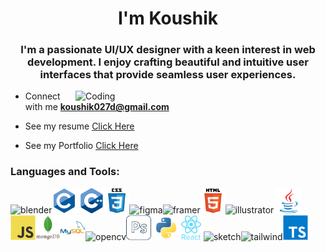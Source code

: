 <h1 align="center">I'm Koushik</h1>
<h3 align="center">I'm a passionate UI/UX designer with a keen interest in web development. I enjoy crafting beautiful and intuitive user interfaces that provide seamless user experiences.</h3>
<img align="right" alt="Coding" width="400" src="https://camo.githubusercontent.com/7fe50e445639132b58864ee594fe7d937d0b6ca53ca3f4ea53e7a030471d5e0e/68747470733a2f2f7777772e766b72656174652e696e2f73746f726167652f73657276696365735f696d6167652f323031392d31302d30322d31372d35352d35342d356439346534616138303962332d7765622d646576656c6f706d656e742e676966">

- Connect with me **koushik027d@gmail.com**

-  See my resume <a href="https://drive.google.com/uc?export=download&id=1QHNQhFJR3l6pP9I1KNZIL0qwcPl8VQJ8">Click Here</a>

- See my Portfolio <a href="https://uiportfolios.framer.website/">Click Here</a>

<p align="left">
</p>

<h3 align="left">Languages and Tools:</h3>
<p align="left"><img src="https://download.blender.org/branding/community/blender_community_badge_white.svg" alt="blender" width="40" height="40"/><img src="https://raw.githubusercontent.com/devicons/devicon/master/icons/c/c-original.svg" alt="c" width="40" height="40"/> <img src="https://raw.githubusercontent.com/devicons/devicon/master/icons/cplusplus/cplusplus-original.svg" alt="cplusplus" width="40" height="40"/><img src="https://raw.githubusercontent.com/devicons/devicon/master/icons/css3/css3-original-wordmark.svg" alt="css3" width="40" height="40"/><img src="https://www.vectorlogo.zone/logos/figma/figma-icon.svg" alt="figma" width="40" height="40"/><img src="https://www.vectorlogo.zone/logos/framer/framer-icon.svg" alt="framer" width="40" height="40"/><img src="https://raw.githubusercontent.com/devicons/devicon/master/icons/html5/html5-original-wordmark.svg" alt="html5" width="40" height="40"/><img src="https://www.vectorlogo.zone/logos/adobe_illustrator/adobe_illustrator-icon.svg" alt="illustrator" width="40" height="40"/> <img src="https://raw.githubusercontent.com/devicons/devicon/master/icons/java/java-original.svg" alt="java" width="40" height="40"/><img src="https://raw.githubusercontent.com/devicons/devicon/master/icons/javascript/javascript-original.svg" alt="javascript" width="40" height="40"/><img src="https://raw.githubusercontent.com/devicons/devicon/master/icons/mongodb/mongodb-original-wordmark.svg" alt="mongodb" width="40" height="40"/><img src="https://raw.githubusercontent.com/devicons/devicon/master/icons/mysql/mysql-original-wordmark.svg" alt="mysql" width="40" height="40"/><img src="https://www.vectorlogo.zone/logos/opencv/opencv-icon.svg" alt="opencv" width="40" height="40"/><img src="https://raw.githubusercontent.com/devicons/devicon/master/icons/photoshop/photoshop-line.svg" alt="photoshop" width="40" height="40"/> <img src="https://raw.githubusercontent.com/devicons/devicon/master/icons/python/python-original.svg" alt="python" width="40" height="40"/><img src="https://raw.githubusercontent.com/devicons/devicon/master/icons/react/react-original-wordmark.svg" alt="react" width="40" height="40"/><img src="https://www.vectorlogo.zone/logos/sketchapp/sketchapp-icon.svg" alt="sketch" width="40" height="40"/><img src="https://www.vectorlogo.zone/logos/tailwindcss/tailwindcss-icon.svg" alt="tailwind" width="40" height="40"/><img src="https://raw.githubusercontent.com/devicons/devicon/master/icons/typescript/typescript-original.svg" alt="typescript" width="40" height="40"/></p>
